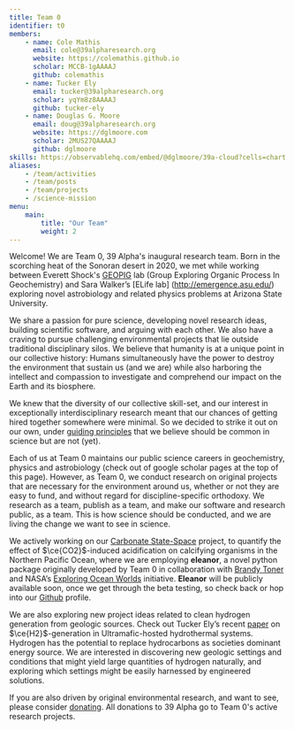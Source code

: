 ```yaml
---
title: Team 0
identifier: t0
members:
    - name: Cole Mathis
      email: cole@39alpharesearch.org
      website: https://colemathis.github.io
      scholar: MCCB-1gAAAAJ
      github: colemathis
    - name: Tucker Ely
      email: tucker@39alpharesearch.org
      scholar: yqYm8z8AAAAJ
      github: tucker-ely
    - name: Douglas G. Moore
      email: doug@39alpharesearch.org
      website: https://dglmoore.com
      scholar: 2MUS27QAAAAJ
      github: dglmoore
skills: https://observablehq.com/embed/@dglmoore/39a-cloud?cells=chart
aliases:
    - /team/activities
    - /team/posts
    - /team/projects
    - /science-mission
menu:
    main:
        title: "Our Team"
        weight: 2
---
```

Welcome! We are Team 0, 39 Alpha's inaugural research team. Born in the scorching heat of the
Sonoran desert in 2020[,](https://www.washingtonpost.com/weather/2020/09/01/phoenix-hottest-summer/)
we met while working between Everett Shock's [GEOPIG](https://search.asu.edu/profile/388445) lab (Group Exploring Organic Process In
Geochemistry) and Sara Walker’s [ELife
lab] (http://emergence.asu.edu/) exploring novel astrobiology and related physics problems at Arizona
State University.

We share a passion for pure science, developing novel research ideas, building scientific software,
and arguing with each other. We also have a craving to pursue challenging environmental projects
that lie outside traditional disciplinary silos. We believe that humanity is at a unique point in
our collective history: Humans simultaneously have the power to destroy the environment that sustain
us (and we are) while also harboring the intellect and compassion to investigate and comprehend our
impact on the Earth and its biosphere.

We knew that the diversity of our collective skill-set, and our interest in exceptionally
interdisciplinary research meant that our chances of getting hired together somewhere were minimal.
So we decided to strike it out on our own, under [guiding principles](/) that we believe should be
common in science but are not (yet).

Each of us at Team 0 maintains our public science careers in geochemistry, physics and astrobiology
(check out of google scholar pages at the top of this page). However, as Team 0, we conduct research
on original projects that are necessary for the environment around us, whether or not they are easy
to fund, and without regard for discipline-specific orthodoxy. We research as a team, publish as a
team, and make our software and research public, as a team. This is how science should be conducted,
and we are living the change we want to see in science.

We actively working on our [Carbonate State-Space](/projects/carbonate-state-space) project, to
quantify the effect of $\ce{CO2}$-induced acidification on calcifying organisms in the Northern
Pacific Ocean, where we are employing **eleanor**, a novel python package originally developed by
Team 0 in collaboration with [Brandy Toner](https://tonerlab.cfans.umn.edu/) and NASA’s [Exploring
Ocean Worlds](https://oceanworlds.whoi.edu/projects/exploring-ocean-worlds-exow/) initiative.
**Eleanor** will be publicly available soon, once we get through the beta testing, so check back or
hop into our [Github](https://github.com/39alpha) profile.

We are also exploring new project ideas related to clean hydrogen generation from geologic sources.
Check out Tucker Ely’s recent [paper](https://doi.org/10.1029/2022GC010658) on $\ce{H2}$-generation
in Ultramafic-hosted hydrothermal systems. Hydrogen has the potential to replace hydrocarbons as
societies dominant energy source. We are interested in discovering new geologic settings and
conditions that might yield large quantities of hydrogen naturally, and exploring which settings
might be easily harnessed by engineered solutions.

If you are also driven by original environmental research, and want to see, please consider
[donating](/donate). All donations to 39 Alpha go to Team 0's active research projects.
